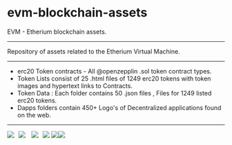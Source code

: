 # evm-blockchain-assets
EVM - Etherium blockchain assets.
**************************************************************************************************************
Repository of assets related to the Etherium Virtual Machine.
**************************************************************************************************************
* erc20 Token contracts - All @openzepplin .sol token contract types.
* Token Lists consist of 25 .html files of 1249 erc20 tokens with token images and hypertext links to Contracts.
* Token Data : Each folder contains 50 .json files , Files for 1249 listed erc20 tokens.
* Dapps folders contain 450+ Logo's of Decentralized applications found on the web.
************************************************************************************************************** 
<img src="image1.jpg" style="display: inline-block; margin-right: 10px;"><img src="image2.jpg" style="display: inline-block; margin-right: 10px;">
<img src="image2.jpg" style="display: inline-block; margin-right: 10px;"><img src="image3.jpg" style="display: inline-block;">
<img src="image3.jpg" style="display: inline-block;"><img src="image3.jpg" style="display: inline-block;">
